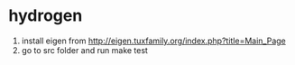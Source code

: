 # hydrogen

1. install eigen from http://eigen.tuxfamily.org/index.php?title=Main_Page
2. go to src folder and run
make test
